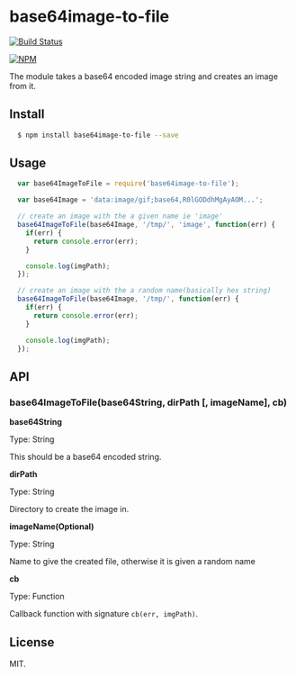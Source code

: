 # base64image-to-file

[![Build Status](https://travis-ci.org/lestoni/base64image-to-file.svg?branch=1.0.0)](https://travis-ci.org/lestoni/base64image-to-file)

[![NPM](https://nodei.co/npm/base64image-to-file.png?downloads=true&stars=true)](https://nodei.co/npm/base64image-to-file/)


The module takes a base64 encoded image string and creates an image from it.

## Install

```sh
  $ npm install base64image-to-file --save
```

## Usage

```javascript
  var base64ImageToFile = require('base64image-to-file');

  var base64Image = 'data:image/gif;base64,R0lGODdhMgAyAOM...';

  // create an image with the a given name ie 'image'
  base64ImageToFile(base64Image, '/tmp/', 'image', function(err) {
    if(err) {
      return console.error(err);
    }

    console.log(imgPath);
  });

  // create an image with the a random name(basically hex string)
  base64ImageToFile(base64Image, '/tmp/', function(err) {
    if(err) {
      return console.error(err);
    }

    console.log(imgPath);
  });
```

## API

### base64ImageToFile(base64String, dirPath [, imageName], cb)

__base64String__

Type: String

This should be a base64 encoded string.

__dirPath__

Type: String

Directory to create the image in.

__imageName(Optional)__

Type: String

Name to give the created file, otherwise it is given a random name

__cb__

Type: Function

Callback function with signature `cb(err, imgPath)`.


## License

MIT.
